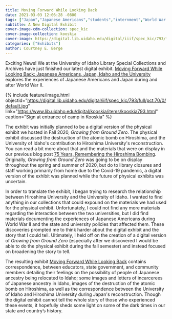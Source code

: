 ```yaml
---
title: Moving Forward While Looking Back
date: 2021-03-03 12:06:28 -0800
tags: ["Japan","Japanese Americans","students","internment","World War II","diversity"]
subtitle: A New Digital Exhibit
cover-image-cdm-collection: spec_kic
cover-image-collection: kooskia
cover-image: https://digital.lib.uidaho.edu/digital/iiif/spec_kic/793/full/pct:70/0/default.jpg
categories: ["Exhibits"]
author: Courtney E. Berge
---
```


Exciting News! We at the University of Idaho Library Special Collections and Archives have just finished our latest digital exhibit. [Moving Forward While Looking Back: Japanese Americans, Japan, Idaho and the University](https://www.lib.uidaho.edu/digital/hiroshima/) explores the experiences of Japanese Americans and Japan during and after World War II. 

<!--- kooskia793 should also be the cover image

{% include feature/digital-image.html objectid="kooskia793" cdm-collection="spec_kic" collection="kooskia" %}

--->

{% include feature/image.html objectid="https://digital.lib.uidaho.edu/digital/iiif/spec_kic/793/full/pct:70/0/default.jpg" link="https://www.lib.uidaho.edu/digital/kooskia/items/kooskia793.html" caption="Sign at entrance of camp in Kooskia" %}

The exhibit was initially planned to be a digital version of the physical exhibit we hosted in Fall 2020, *Growing from Ground Zero*. The physical exhibit discussed the destruction of the atomic bomb on Hiroshima, and the University of Idaho's contribution to Hiroshima University's reconstruction. You can read a bit more about that and the materials that were on display in our previous blog post [75 Years, Remembering the Hiroshima Bombing](https://harvester.lib.uidaho.edu/posts/2020/08/06/75-years-remembering-the-hiroshima-bombing.html). Originally, *Growing from Ground Zero* was going to be on display throughout the spring and summer of 2020, but do to library closures and staff working primarily from home due to the Covid-19 pandemic, a digital version of the exhibit was planned while the future of physical exhibits was uncertain. 

In order to translate the exhibit, I began trying to research the relationship between Hiroshima University and the University of Idaho. I wanted to find anything in our collections that could expound on the materials we had used for the physical exhibit. Unfortunately, I could not find any more materials regarding the interaction between the two universities, but I did find materials documenting the experiences of Japanese Americans during World War II and the state and university policies that affected them. These discoveries prompted me to think harder about the digital exhibit and the story that I could tell. Ultimately, I held off on the creation of a digital version of *Growing from Ground Zero* (especially after we discovered I would be able to do the physical exhibit during the fall semester) and instead focused on broadening the story to tell. 

The resulting exhibit [Moving Forward While Looking Back](https://www.lib.uidaho.edu/digital/hiroshima/) contains correspondence, between educators, state government, and community members detailing their feelings on the possibility of people of Japanese ancestry being relocated to Idaho; some images and letters of incarcerees of Japanese ancestry in Idaho, images of the destruction of the atomic bomb on Hiroshima, as well as the correspondence between the University of Idaho and Hiroshima University during Japan's reconstruction. Though the digital exhibit cannot tell the whole story of those who experienced these events, it hopefully sheds some light on some of the dark times in our state and country’s history.

